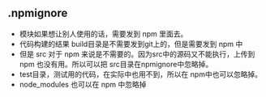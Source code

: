 ## .npmignore

- 模块如果想让别人使用的话，需要发到 npm 里面去。
- 代码构建的结果 build目录是不需要发到git上的，但是需要发到 npm 中
- 但是 src 对于 npm 来说是不需要的。因为src中的源码又不能执行，上传到 npm 也没有用。所以可以把 src目录在npmignore中忽略掉。
- test目录，测试用的代码，在实际中也用不到，所以在 npm中也可以忽略掉。
- node_modules 也可以在 npm 中忽略掉



